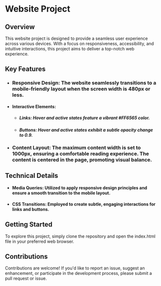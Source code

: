 # Website Project

## Overview

This website project is designed to provide a seamless user experience across various devices. With a focus on responsiveness, accessibility, and intuitive interactions, this project aims to deliver a top-notch web experience.

## Key Features

- ### Responsive Design: The website seamlessly transitions to a mobile-friendly layout when the screen width is 480px or less.
- #### Interactive Elements:
    - ##### Links: Hover and active states feature a vibrant #FF6565 color.
    - ##### Buttons: Hover and active states exhibit a subtle opacity change to 0.9.
- ### Content Layout: The maximum content width is set to 1000px, ensuring a comfortable reading experience. The content is centered in the page, promoting visual balance.

## Technical Details

- #### Media Queries: Utilized to apply responsive design principles and ensure a smooth transition to the mobile layout.
- #### CSS Transitions: Employed to create subtle, engaging interactions for links and buttons.

## Getting Started

To explore this project, simply clone the repository and open the index.html file in your preferred web browser.

## Contributions

Contributions are welcome! If you'd like to report an issue, suggest an enhancement, or participate in the development process, please submit a pull request or issue.
